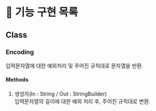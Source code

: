# 🚀 기능 구현 목록
## Class
### Encoding
입력문자열에 대한 예외처리 및 주어진 규칙대로 문자열을 반환.
#### Methods
1. 생성자(In : String / Out : StringBuilder)
<br>입력문자열의 길이에 대한 예외 처리 후, 주어진 규칙대로 변환.